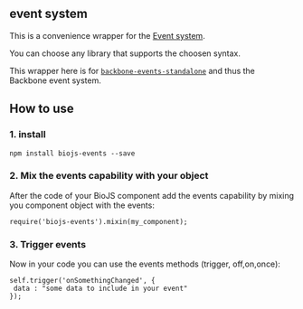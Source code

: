 
event system
------------------

This is a convenience wrapper for the [Event system](https://github.com/biojs/biojs2/wiki/Event-systems).

You can choose any library that supports the choosen syntax.

This wrapper here is for [`backbone-events-standalone`](https://www.npmjs.org/package/backbone-events-standalone) and thus the Backbone event system.


How to use
----------

### 1. install

```
npm install biojs-events --save
```

### 2. Mix the events capability with your object 

After the code of your BioJS component add the events capability by mixing you component object with the events:

```
require('biojs-events').mixin(my_component);
```

### 3. Trigger events

Now in your code you can use the events methods (trigger, off,on,once):

```
self.trigger('onSomethingChanged', {
 data : "some data to include in your event"
});
```
